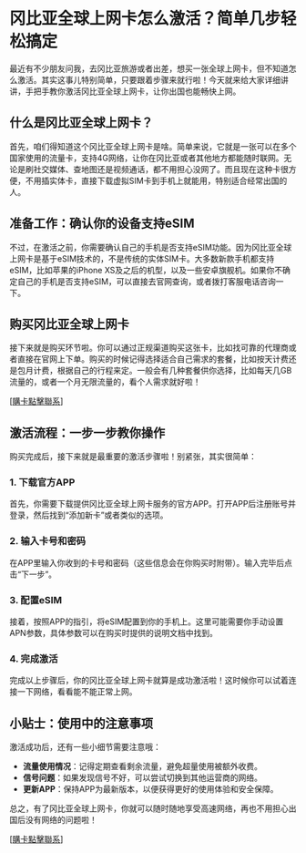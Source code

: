 # 冈比亚全球上网卡怎么激活？简单几步轻松搞定

最近有不少朋友问我，去冈比亚旅游或者出差，想买一张全球上网卡，但不知道怎么激活。其实这事儿特别简单，只要跟着步骤来就行啦！今天就来给大家详细讲讲，手把手教你激活冈比亚全球上网卡，让你出国也能畅快上网。

## 什么是冈比亚全球上网卡？

首先，咱们得知道这个冈比亚全球上网卡是啥。简单来说，它就是一张可以在多个国家使用的流量卡，支持4G网络，让你在冈比亚或者其他地方都能随时联网。无论是刷社交媒体、查地图还是视频通话，都不用担心没网了。而且现在这种卡很方便，不用插实体卡，直接下载虚拟SIM卡到手机上就能用，特别适合经常出国的人。

## 准备工作：确认你的设备支持eSIM

不过，在激活之前，你需要确认自己的手机是否支持eSIM功能。因为冈比亚全球上网卡是基于eSIM技术的，不是传统的实体SIM卡。大多数新款手机都支持eSIM，比如苹果的iPhone XS及之后的机型，以及一些安卓旗舰机。如果你不确定自己的手机是否支持eSIM，可以直接去官网查询，或者拨打客服电话咨询一下。

## 购买冈比亚全球上网卡

接下来就是购买环节啦。你可以通过正规渠道购买这张卡，比如找可靠的代理商或者直接在官网上下单。购买的时候记得选择适合自己需求的套餐，比如按天计费还是包月计费，根据自己的行程来定。一般会有几种套餐供你选择，比如每天几GB流量的，或者一个月无限流量的，看个人需求就好啦！

[[購卡點擊聯系](https://t.me/s/esim1088)]

## 激活流程：一步一步教你操作

购买完成后，接下来就是最重要的激活步骤啦！别紧张，其实很简单：

### 1. 下载官方APP
首先，你需要下载提供冈比亚全球上网卡服务的官方APP。打开APP后注册账号并登录，然后找到“添加新卡”或者类似的选项。

### 2. 输入卡号和密码
在APP里输入你收到的卡号和密码（这些信息会在你购买时附带）。输入完毕后点击“下一步”。

### 3. 配置eSIM
接着，按照APP的指引，将eSIM配置到你的手机上。这里可能需要你手动设置APN参数，具体参数可以在购买时提供的说明文档中找到。

### 4. 完成激活
完成以上步骤后，你的冈比亚全球上网卡就算是成功激活啦！这时候你可以试着连接一下网络，看看能不能正常上网。

## 小贴士：使用中的注意事项

激活成功后，还有一些小细节需要注意哦：

- **流量使用情况**：记得定期查看剩余流量，避免超量使用被额外收费。
- **信号问题**：如果发现信号不好，可以尝试切换到其他运营商的网络。
- **更新APP**：保持APP为最新版本，以便获得更好的使用体验和安全保障。

总之，有了冈比亚全球上网卡，你就可以随时随地享受高速网络，再也不用担心出国后没有网络的问题啦！

[[購卡點擊聯系](https://t.me/s/esim1088)]